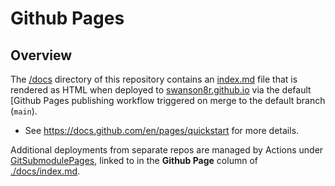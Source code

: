 # Github Pages

## Overview

The [/docs](./docs) directory of this repository contains an [index.md](docs/index.md) file that is rendered as HTML when deployed to [swanson8r.github.io](https://swanson8r.github.io) via the default [Github Pages publishing workflow triggered on merge to the default branch (`main`).
- See https://docs.github.com/en/pages/quickstart for more details.

Additional deployments from separate repos are managed by Actions under [GitSubmodulePages](https://github.com/swanson8r/gitSubmodulePages), linked to in the **Github Page** column of [./docs/index.md](docs/index.md).
